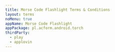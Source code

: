 ```yaml
---
title: Morse Code Flashlight Terms & Conditions
layout: terms
noMenu: true
appName: Morse Code Flashlight
appPackage: pl.acform.android.torch
thirdParty:
  - play
  - applovin
---
```

